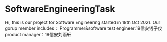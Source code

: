 # SoftwareEngineeringTask
Hi, this is our project for Software Engineering started in 18th Oct 2021.
Our gorup member includes：
  Programmer&software test engineer:19信安钱子仪 
  product manager：19信安刘雨轩
